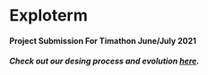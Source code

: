 # Exploterm
#### Project Submission For Timathon June/July 2021
##### Check out our desing process and evolution [here](https://github.com/exploterm/terminal-file-explorer/tree/main/designs).
